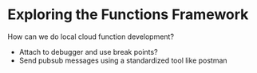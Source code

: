 # Exploring the Functions Framework

How can we do local cloud function development?

- Attach to debugger and use break points?
- Send pubsub messages using a standardized tool like postman

